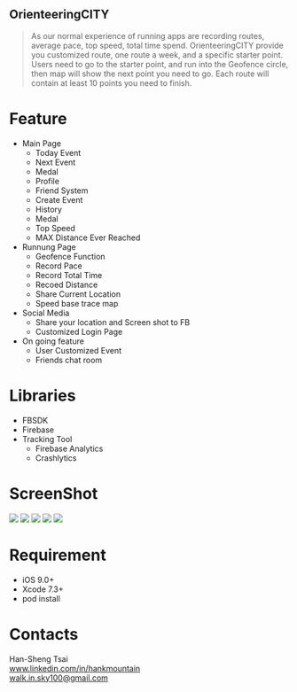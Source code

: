 ## OrienteeringCITY
> As our normal experience of running apps are recording routes, average pace, top speed, total time spend. OrienteeringCITY provide you customized route, one route a week, and a specific starter point. Users need to go to the starter point, and run into the Geofence circle, then map will show the next point you need to go. Each route will contain at least 10 points you need to finish.

# Feature
  * Main Page
    * Today Event
    * Next Event
    * Medal
    * Profile
    * Friend System
    * Create Event
    * History
    * Medal
    * Top Speed
    * MAX Distance Ever Reached
  * Runnung Page
    * Geofence Function
    * Record Pace
    * Record Total Time
    * Recoed Distance
    * Share Current Location
    * Speed base trace map
  * Social Media
    * Share your location and Screen shot to FB
    * Customized Login Page
  * On going feature
    * User Customized Event
    * Friends chat room

# Libraries
  * FBSDK
  * Firebase
  * Tracking Tool
    * Firebase Analytics
    * Crashlytics

# ScreenShot
![](http://i.imgur.com/mhwiAg1.png?1)
![](http://i.imgur.com/bcQ3EG7.png?1)
![](http://i.imgur.com/537S5Z2.png?1)
![](http://i.imgur.com/CnCGcHy.png?1)
![](http://i.imgur.com/xz5o4vh.png?1)


# Requirement
  * iOS 9.0+
  * Xcode 7.3+
  * pod install

# Contacts
Han-Sheng Tsai
<br>www.linkedin.com/in/hankmountain
<br>walk.in.sky100@gmail.com






